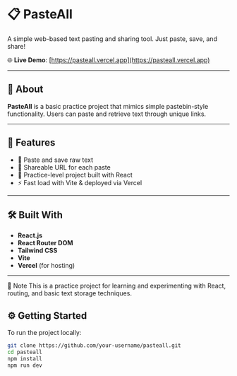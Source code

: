 # 📋 PasteAll

A simple web-based text pasting and sharing tool. Just paste, save, and share!

🌐 **Live Demo**: [https://pasteall.vercel.app](https://pasteall.vercel.app)

---

## 🧪 About

**PasteAll** is a basic practice project that mimics simple pastebin-style functionality. Users can paste and retrieve text through unique links.

---

## 🚀 Features

- 📝 Paste and save raw text
- 🔗 Shareable URL for each paste
- 🧠 Practice-level project built with React
- ⚡ Fast load with Vite & deployed via Vercel

---

## 🛠️ Built With

- **React.js**
- **React Router DOM**
- **Tailwind CSS**
- **Vite**
- **Vercel** (for hosting)

---
📌 Note
This is a practice project for learning and experimenting with React, routing, and basic text storage techniques.

## ⚙️ Getting Started

To run the project locally:

```bash
git clone https://github.com/your-username/pasteall.git
cd pasteall
npm install
npm run dev

